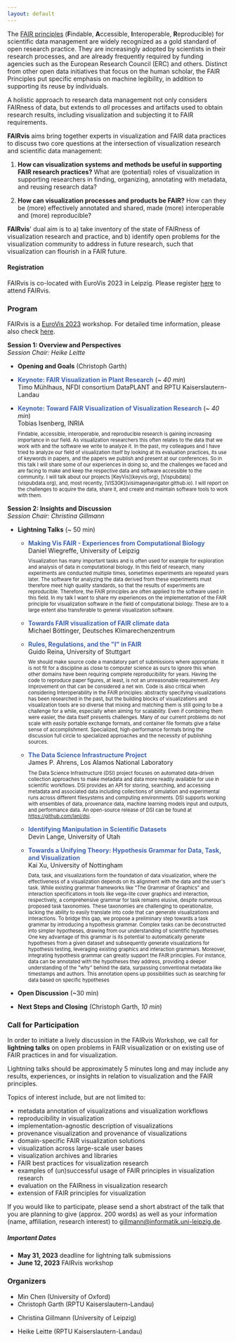 ```yaml
---
layout: default
---
```


The [FAIR principles](https://www.nature.com/articles/sdata201618)
(**F**indable, **A**ccessible, **I**nteroperable, **R**eproducible) for scientific data
management are widely recognized as a gold standard of open research
practice. They are increasingly adopted by scientists in their research
processes, and are already frequently required by funding agencies such
as the European Research Council (ERC) and others. Distinct from other
open data initiatives that focus on the human scholar, the FAIR
Principles put specific emphasis on machine legibility, in addition to
supporting its reuse by individuals. 

A holistic approach to research data management not only considers
FAIRness of data, but extends to *all* processes and artifacts used to
obtain research results, including visualization and subjecting
it to FAIR requirements.

**FAIRvis** aims bring together experts in visualization and FAIR data
practices to discuss two core questions at the intersection of
visualization research and scientific data management:

1. **How can visualization systems and methods be useful in supporting
   FAIR research practices?** What are (potential) roles of
   visualization in supporting researchers in finding, organizing,
   annotating with metadata, and reusing research data?

2. **How can visualization processes and products be FAIR?** How can
   they be (more) effectively annotated and shared, made (more)
   interoperable and (more) reproducible?

**FAIRvis**' dual aim is to a) take inventory of the state of FAIRness of
visualization research and practice, and b) identify open problems for
the visualization community to address in future research, such that
visualization can flourish in a FAIR future.

#### Registration

FAIRvis is co-located with EuroVis 2023 in Leipzig. Please register
[here](https://conferences.eg.org/eurovis2023/for-attendees/registration/) to attend FAIRvis.


### Program

FAIRvis is a [EuroVis 2023](https://conferences.eg.org/eurovis2023/) workshop. For detailed time
information, please also check [here](https://conferences.eg.org/eurovis2023/workshops/).
<!-- The **FAIRvis** program is currently under construction – please check back soon. -->

**Session 1: Overview and Perspectives**  
*Session Chair: Heike Leitte*

- **Opening and Goals** (Christoph Garth)

- <span style="color: #4064af; font-weight: bold;">Keynote: FAIR Visualization in Plant Research</span> (*~ 40 min*)  
  Timo Mühlhaus, NFDI consortium DataPLANT and RPTU Kaiserslautern-Landau

- <span style="color: #4064af; font-weight: bold;">Keynote: Toward FAIR Visualization of Visualization Research</span> (*~
  40 min*)  
  Tobias Isenberg, INRIA

  <p style="font-size: 80%; margin: -.5em 0 1em 0;">
  Findable, accessible, interoperable, and reproducible research is gaining increasing importance in our field. As visualization researchers this often relates to the data that we work with and the software we write to analyze it. In the past, my colleagues and I have tried to analyze our field of visualization itself by looking at its evaluation practices, its use of keywords in papers, and the papers we publish and present at our conferences. So in this talk I will share some of our experiences in doing so, and the challenges we faced and are facing to make and keep the respective data and software accessible to the community. I will talk about our projects [KeyVis](keyvis.org), [Vispubdata](vispubdata.org), and, most recently, [VIS30K](visimagenavigator.github.io). I will report on the challenges to acquire the data, share it, and create and maintain software tools to work with them.
  </p>

**Session 2: Insights and Discussion**  
*Session Chair: Christina Gillmann*

- **Lightning Talks** (~ 50 min)  

  - <span style="color: #4064af; font-weight: bold;">Making Vis FAIR - Experiences from Computational Biology</span>  
    Daniel Wiegreffe, University of Leipzig
   
    <p style="font-size: 80%; margin: -.5em 0 1em 0;">
    Visualization has many important tasks and is often used for example
    for exploration and analysis of data in computational biology. In
    this field of research, many experiments are conducted multiple
    times, sometimes experiments are repeated years later. The software
    for analyzing the data derived from these experiments must therefore
    meet high quality standards, so that the results of experiments are
    reproducible. Therefore, the FAIR principles are often applied to
    the software used in this field. In my talk I want to share my
    experiences on the implementation of the FAIR principle for
    visualization software in the field of computational biology. These
    are to a large extent also transferable to general visualization
    software.
    </p>

  - <span style="color: #4064af; font-weight: bold;">Towards FAIR visualization of FAIR climate data</span>  
    Michael Böttinger, Deutsches Klimarechenzentrum

  - <span style="color: #4064af; font-weight: bold;">Rules, Regulations, and the "I" in FAIR</span>  
    Guido Reina, University of Stuttgart
   
    <p style="font-size: 80%; margin: -.5em 0 1em 0;">
    We should make source code a mandatory part of submissions where appropriate. It is not fit for a discipline as close to computer science as ours to ignore this when other domains have been requiring complete reproducibility for years. Having the code to reproduce paper figures, at least, is not an unreasonable requirement. Any improvement on that can be considered a net win. Code is also critical when considering Interoperability in the FAIR principles: abstractly specifying visualizations has been researched in the past, but the building blocks of visualizations and visualization tools are so diverse that mixing and matching them is still going to be a challenge for a while, especially when aiming for scalability. Even if combining them were easier, the data itself presents challenges. Many of our current problems do not scale with easily portable exchange formats, and container file formats give a false sense of accomplishment. Specialized, high-performance formats bring the discussion full circle to specialized approaches and the necessity of publishing sources.
    </p>  

  - <span style="color: #4064af; font-weight: bold;">The Data Science Infrastructure Project</span>  
    James P. Ahrens, Los Alamos National Laboratory
   
    <p style="font-size: 80%; margin: -.5em 0 1em 0;">
    The Data Science Infrastructure (DSI) project focuses on automated data-driven collection approaches to make metadata and data more readily available for use in scientific workflows.  DSI provides an API for storing, searching, and accessing metadata and associated data including collections of simulation and experimental runs across different filesystems and computing environments. DSI supports working with ensembles of data, provenance data, machine learning models input and outputs, and performance data. An open-source release of DSI can be found at <a href="https://github.com/lanl/dsi">https://github.com/lanl/dsi</a>. 
    </p>

  - <span style="color: #4064af; font-weight: bold;">Identifying Manipulation in Scientific Datasets</span>  
    Devin Lange, University of Utah

  - <span style="color: #4064af; font-weight: bold;">Towards a Unifying Theory: Hypothesis Grammar for Data, Task, and Visualization</span>  
    Kai Xu, University of Nottingham

    <p style="font-size: 80%; margin: -.5em 0 1em 0;">
    Data, task, and visualizations form the foundation of data visualization, where the effectiveness of a visualization depends on its alignment with the data and the user's task. While existing grammar frameworks like "The Grammar of Graphics" and interaction specifications in tools like vega-lite cover graphics and interaction, respectively, a comprehensive grammar for task remains elusive, despite numerous proposed task taxonomies. These taxonomies are challenging to operationalize, lacking the ability to easily translate into code that can generate visualizations and interactions. To bridge this gap, we propose a preliminary step towards a task grammar by introducing a hypothesis grammar. Complex tasks can be deconstructed into simpler hypotheses, drawing from our understanding of scientific hypotheses. One key advantage of this grammar is its potential to automatically generate hypotheses from a given dataset and subsequently generate visualizations for hypothesis testing, leveraging existing graphics and interaction grammars. Moreover, integrating hypothesis grammar can greatly support the FAIR principles. For instance, data can be annotated with the hypotheses they address, providing a deeper understanding of the "why" behind the data, surpassing conventional metadata like timestamps and authors. This annotation opens up possibilities such as searching for data based on specific hypotheses
    </p>

- **Open Discussion** (~30 min)

- **Next Steps and Closing** (Christoph Garth, *10 min*)

### Call for Participation

In order to initiate a lively discussion in the FAIRvis Workshop, we
call for **lightning talks** on open problems in FAIR visualization or on
existing use of FAIR practices in and for visualization. 

Lightning talks should be approximately 5 minutes long and may include
any results, experiences, or insights in relation to visualization and the FAIR
principles. 

Topics of interest include, but are not limited to:
- metadata annotation of visualizations and visualization workflows 
- reproducibility in visualization 
- implementation-agnostic description of visualizations
- provenance visualization and provenance of visualizations
- domain-specific FAIR visualization solutions
- visualization across large-scale user bases 
- visualization archives and libraries 
- FAIR best practices for visualization research 
- examples of (un)successful usage of FAIR principles in visualization research 
- evaluation on the FAIRness in visualization research 
- extension of FAIR principles for visualization 

If you would like to participate, please send a short abstract of the talk
that you are planning to give (approx. 200 words) as well as your
information (name, affiliation, research interest) to
[gillmann@informatik.uni-leipzig.de](mailto:gillmann@informatik.uni-leipzig.de).

##### Important Dates

- **May 31, 2023** deadline for lightning talk submissions
- **June 12, 2023** FAIRvis workshop

### Organizers


* Min Chen (University of Oxford)
* Christoph Garth (RPTU Kaiserslautern-Landau)
<!-- In his prior research,  Christoph has worked on individual aspects of FAIRness in visualization, focusing chiefly on reproducibility and computational workflows involving visualization. Furthermore, Christoph is a PI in the DataPLANT project, where he investigates visualization aspects of research data management workflows in plant biology. -->
* Christina Gillmann (University of Leipzig)
<!-- In her prior research, Christina aimed to use FAIR principles in order to promote the use of visualization research in a variety of applications such as medicine, biology, urban planning and mechanical engineering. She is part of the SCADS.AI (Center for Scalable Data Analytics and Artificial Intelligence), which is a center of competence that aims to develop novel visualization and artificial intelligence approaches under the FAIR principles. -->
* Heike Leitte (RPTU Kaiserslautern-Landau) 
<!-- In her prior research, Heike has worked on the FAIR principles in data visualization focusing on knowledge representation, externalisation and integration. She is a PI in the NFDI consortia DataPLANT and MatWerk, which target FAIR data management in biology and material science & engineering. -->
<!-- * _N. N. – _to be recruited from outside EU -->



<!-- We currently envision a half-day workshop, with the following coarse outline:

_Session 1:_



* Opening (10 mins)
* Keynote + Q&A (45 + 5 mins)
* 3-5 invited short talks by experts in visualization with prior work relevant to FAIR (40 mins total)

_Session 2:_



* 3-5 invited short talks by experts in research data management / FAIR data (40 mins total)
* group discussion / break-out sessions 
* Further Steps and Closing -->


<!-- # Why hold FAIRvis as a workshop at Eurovis 2023?

As FAIR research practices are becoming increasingly relevant to successful publication of results and securing funding, visualization methods, tools, and processes must meet the needs of domain researchers, which they currently do not sufficiently. By the same mechanisms, visualization research itself is incentivized to become FAIRer in the future. Thus, the timing is right to begin a concerted effort within the community toward addressing both goals.

Through providing 70M€ in funding per year over a period of five years, the German Joint Science Conference has incentivized the formation of research data management consortia that aim at developing and supporting domain-specific implementations of FAIR workflows. Holding FAIRvis at EuroVis in Leipzig would directly increase participation by these key stakeholders, to the benefit of the relevance of the workshop outcomes. (Christoph Garth and Heike Leitte are both PIs in corresponding consortia.) -->
